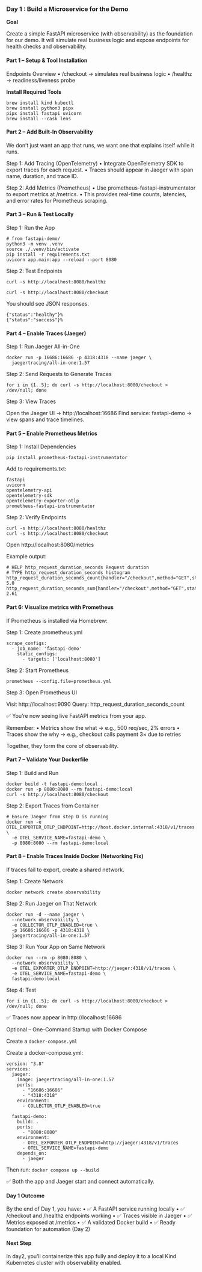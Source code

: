 ### Day 1 : Build a Microservice for the Demo

**Goal**

Create a simple FastAPI microservice (with observability) as the foundation for our demo.
It will simulate real business logic and expose endpoints for health checks and observability.

#### Part 1 – Setup & Tool Installation

Endpoints Overview
	•	/checkout → simulates real business logic
	•	/healthz → readiness/liveness probe


**Install Required Tools**

```
brew install kind kubectl
brew install python3 pipx
pipx install fastapi uvicorn
brew install --cask lens
```


#### Part 2 – Add Built-In Observability

We don’t just want an app that runs, we want one that explains itself while it runs.

Step 1: Add Tracing (OpenTelemetry)
	•	Integrate OpenTelemetry SDK to export traces for each request.
	•	Traces should appear in Jaeger with span name, duration, and trace ID.

Step 2: Add Metrics (Prometheus)
	•	Use prometheus-fastapi-instrumentator to export metrics at /metrics.
	•	This provides real-time counts, latencies, and error rates for Prometheus scraping.

#### Part 3 – Run & Test Locally

Step 1: Run the App

```
# from fastapi-demo/
python3 -m venv .venv
source ./.venv/bin/activate
pip install -r requirements.txt
uvicorn app.main:app --reload --port 8080
```

Step 2: Test Endpoints

`curl -s http://localhost:8080/healthz`

`curl -s http://localhost:8080/checkout`

You should see JSON responses.

```
{"status":"healthy"}%
{"status":"success"}%
```


#### Part 4 – Enable Traces (Jaeger)

Step 1: Run Jaeger All-in-One


```
docker run -p 16686:16686 -p 4318:4318 --name jaeger \
  jaegertracing/all-in-one:1.57
```

Step 2: Send Requests to Generate Traces

`for i in {1..5}; do curl -s http://localhost:8080/checkout > /dev/null; done`

Step 3: View Traces

Open the Jaeger UI → http://localhost:16686
Find service: fastapi-demo → view spans and trace timelines.

#### Part 5 – Enable Prometheus Metrics

Step 1: Install Dependencies

`pip install prometheus-fastapi-instrumentator`

Add to requirements.txt:

```
fastapi
uvicorn
opentelemetry-api
opentelemetry-sdk
opentelemetry-exporter-otlp
prometheus-fastapi-instrumentator
```

Step 2: Verify Endpoints

```
curl -s http://localhost:8080/healthz
curl -s http://localhost:8080/checkout
```

Open http://localhost:8080/metrics

Example output:

```
# HELP http_request_duration_seconds Request duration
# TYPE http_request_duration_seconds histogram
http_request_duration_seconds_count{handler="/checkout",method="GET",status="200"} 5.0
http_request_duration_seconds_sum{handler="/checkout",method="GET",status="200"} 2.61
```


#### Part 6: Visualize metrics with Prometheus

If Prometheus is installed via Homebrew:

Step 1: Create prometheus.yml

```
scrape_configs:
  - job_name: 'fastapi-demo'
    static_configs:
      - targets: ['localhost:8080']
```

Step 2: Start Prometheus

`prometheus --config.file=prometheus.yml`

Step 3: Open Prometheus UI


Visit http://localhost:9090
Query: http_request_duration_seconds_count

✅ You’re now seeing live FastAPI metrics from your app.

Remember:
	•	Metrics show the what → e.g., 500 req/sec, 2% errors
	•	Traces show the why → e.g., checkout calls payment 3× due to retries

Together, they form the core of observability.
	

#### Part 7 – Validate Your Dockerfile

Step 1: Build and Run


```
docker build -t fastapi-demo:local .
docker run -p 8080:8080 --rm fastapi-demo:local
curl -s http://localhost:8080/checkout
```

Step 2: Export Traces from Container


```
# Ensure Jaeger from step D is running
docker run -e OTEL_EXPORTER_OTLP_ENDPOINT=http://host.docker.internal:4318/v1/traces \
  -e OTEL_SERVICE_NAME=fastapi-demo \
  -p 8080:8080 --rm fastapi-demo:local
```


#### Part 8 – Enable Traces Inside Docker (Networking Fix)

If traces fail to export, create a shared network.

Step 1: Create Network

`docker network create observability`

Step 2: Run Jaeger on That Network

```
docker run -d --name jaeger \
  --network observability \
  -e COLLECTOR_OTLP_ENABLED=true \
  -p 16686:16686 -p 4318:4318 \
  jaegertracing/all-in-one:1.57
```

Step 3: Run Your App on Same Network

```
docker run --rm -p 8080:8080 \
  --network observability \
  -e OTEL_EXPORTER_OTLP_ENDPOINT=http://jaeger:4318/v1/traces \
  -e OTEL_SERVICE_NAME=fastapi-demo \
  fastapi-demo:local
```

Step 4: Test

`for i in {1..5}; do curl -s http://localhost:8080/checkout > /dev/null; done`

✅ Traces now appear in http://localhost:16686


Optional – One-Command Startup with Docker Compose

Create a `docker-compose.yml`

Create a docker-compose.yml:

```
version: "3.8"
services:
  jaeger:
    image: jaegertracing/all-in-one:1.57
    ports:
      - "16686:16686"
      - "4318:4318"
    environment:
      - COLLECTOR_OTLP_ENABLED=true

  fastapi-demo:
    build: .
    ports:
      - "8080:8080"
    environment:
      - OTEL_EXPORTER_OTLP_ENDPOINT=http://jaeger:4318/v1/traces
      - OTEL_SERVICE_NAME=fastapi-demo
    depends_on:
      - jaeger
```


Then run: `docker compose up --build`

✅ Both the app and Jaeger start and connect automatically.


#### Day 1 Outcome

By the end of Day 1, you have:
	•	✅ A FastAPI service running locally
	•	✅ /checkout and /healthz endpoints working
	•	✅ Traces visible in Jaeger
	•	✅ Metrics exposed at /metrics
	•	✅ A validated Docker build
	•	✅ Ready foundation for automation (Day 2)

#### Next Step

In day2, you’ll containerize this app fully and deploy it to a local Kind Kubernetes cluster with observability enabled.





